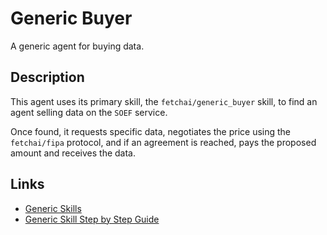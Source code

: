 # Generic Buyer

A generic agent for buying data.

## Description

This agent uses its primary skill, the `fetchai/generic_buyer` skill, to find an agent selling data on the `SOEF` service. 

Once found, it requests specific data, negotiates the price using the `fetchai/fipa` protocol, and if an agreement is reached, pays the proposed amount and receives the data.

## Links

- <a href="https://docs.fetch.ai/aea/generic-skills/" target="_blank">Generic Skills</a>
- <a href="https://docs.fetch.ai/aea/generic-skills-step-by-step/" target="_blank">Generic Skill Step by Step Guide</a>
